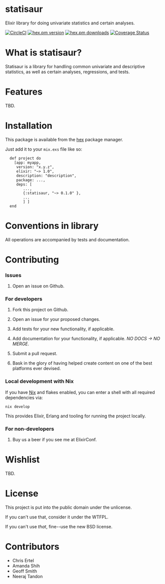 # statisaur
Elixir library for doing univariate statistics and certain analyses.

[![CircleCI](https://circleci.com/gh/crertel/statisaur/tree/master.svg?style=svg)](https://circleci.com/gh/crertel/statisaur/tree/master)
[![hex.pm version](https://img.shields.io/hexpm/v/statisaur.svg)](https://hex.pm/packages/statisaur)
[![hex.pm downloads](https://img.shields.io/hexpm/dt/statisaur.svg)](https://hex.pm/packages/statisaur)
[![Coverage Status](https://coveralls.io/repos/github/crertel/statisaur/badge.svg?branch=master)](https://coveralls.io/github/crertel/statisaur?branch=master)

What is statisaur?
===================

Statisaur is a library for handling common univariate and descriptive statistics, as well as certain analyses, regressions, and tests.

Features
========

TBD.

Installation
============

This package is available from the [hex](https://hex.pm) package manager.

Just add it to your `mix.exs` file like so:

```
  def project do
    [app: myapp,
     version: "x.y.z",
     elixir: "~> 1.0",
     description: "description",
     package: ...,
     deps: [
        ...,
        {:statisaur, "~> 0.1.0" },
        ...
        ] ]
  end
```

Conventions in library
======================

All operations are accompanied by tests and documentation.

Contributing
============

### Issues

1. Open an issue on Github.

### For developers

1. Fork this project on Github.

2. Open an issue for your proposed changes.

3. Add tests for your new functionality, if applicable.

4. Add documentation for your functionality, if applicable. *NO DOCS -> NO MERGE*.

5. Submit a pull request.

6. Bask in the glory of having helped create content on one of the best platforms ever devised.

### Local development with Nix

If you have [Nix](https://nixos.org/) and flakes enabled, you can enter a shell
with all required dependencies via:

```shell
nix develop
```

This provides Elixir, Erlang and tooling for running the project locally.

### For non-developers

1. Buy us a beer if you see me at ElixirConf.

Wishlist
========

TBD.

License
=======

This project is put into the public domain under the unlicense.

If you can't use that, consider it under the WTFPL.

If you can't use *that*, fine--use the new BSD license.

Contributors
=============
* Chris Ertel
* Amanda Shih
* Geoff Smith
* Neeraj Tandon

